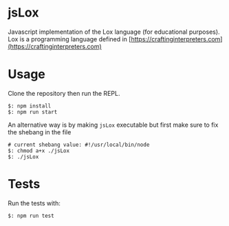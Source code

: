 # jsLox
Javascript implementation of the Lox language (for educational purposes). Lox is a programming language defined in [https://craftinginterpreters.com](https://craftinginterpreters.com)

# Usage

Clone the repository then run the REPL.

```
$: npm install
$: npm run start
```

An alternative way is by making `jsLox` executable but first make sure to fix the shebang in the file

```
# current shebang value: #!/usr/local/bin/node
$: chmod a+x ./jsLox
$: ./jsLox
```

# Tests

Run the tests with:

```
$: npm run test
```